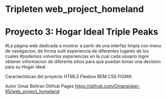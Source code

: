 # Tripleten web_project_homeland

# Proyecto 3: Hogar Ideal Triple Peaks

#La página web dedicada a mostrar a partir de una interfaz limpia con menu de navegacion, de forma sutil experiencia de diferentes lugares de los cuales
#podemos volverlos experiencias en la cual cada usuario logre obtener informacion de diferente sitios para que puedan tomar una decision para su Hogar ideal.

Características del proyecto
HTML5
Flexbox
BEM
CSS
FIGMA

Autor Omar Beltran
GitHub Pages https://github.com/Omargiobel-95/web_project_homeland
